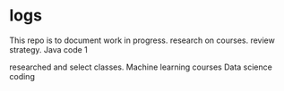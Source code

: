 # logs

This repo is to document work in progress. 
research on courses.
review strategy.
Java code 1

researched and select classes.
Machine learning courses 
Data science 
coding
